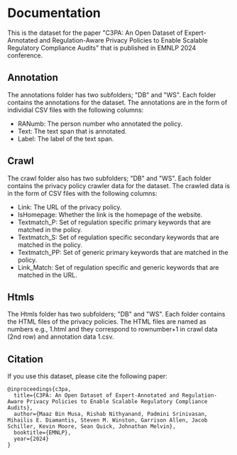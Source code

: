 # Documentation
This is the dataset for the paper "C3PA: An Open Dataset of Expert-Annotated and Regulation-Aware Privacy Policies to Enable Scalable Regulatory Compliance Audits" that is published in EMNLP 2024 conference.

## Annotation
The annotations folder has two subfolders; "DB" and "WS". Each folder contains the annotations for the dataset. The annotations are in the form of individial CSV files with the following columns:

- RANumb: The person number who annotated the policy.
- Text: The text span that is annotated.
- Label: The label of the text span.

## Crawl
The crawl folder also has two subfolders; "DB" and "WS". Each folder contains the privacy policy crawler data for the dataset. The crawled data is in the form of CSV files with the following columns:

- Link: The URL of the privacy policy.
- IsHomepage: Whether the link is the homepage of the website.
- Textmatch_P: Set of regulation specific primary keywords that are matched in the policy.
- Textmatch_S: Set of regulation specific secondary keywords that are matched in the policy.
- Textmatch_PP: Set of generic primary keywords that are matched in the policy.
- Link_Match: Set of regulation specific and generic keywords that are matched in the URL.

## Htmls
The Htmls folder has two subfolders; "DB" and "WS". Each folder contains the HTML files of the privacy policies. The HTML files are named as numbers e.g., 1.html and they correspond to rownumber+1 in crawl data (2nd row) and annotation data 1.csv.

## Citation
If you use this dataset, please cite the following paper:

```
@inproceedings{c3pa,
  title={C3PA: An Open Dataset of Expert-Annotated and Regulation-Aware Privacy Policies to Enable Scalable Regulatory Compliance Audits},
  author={Maaz Bin Musa, Rishab Nithyanand, Padmini Srinivasan, Mihailis E. Diamantis, Steven M. Winston, Garrison Allen, Jacob Schiller, Kevin Moore, Sean Quick, Johnathan Melvin},
  booktitle={EMNLP},
  year={2024}
}
```